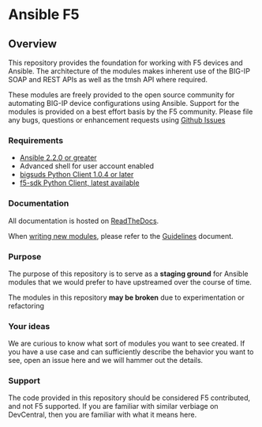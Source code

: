 # Ansible F5

## Overview

This repository provides the foundation for working with F5 devices and Ansible.
The architecture of the modules makes inherent use of the BIG-IP SOAP and REST
APIs as well as the tmsh API where required.

These modules are freely provided to the open source community for automating
BIG-IP device configurations using Ansible. Support for the modules is provided
on a best effort basis by the F5 community. Please file any bugs, questions or
enhancement requests using [Github Issues](https://github.com/F5Networks/f5-ansible/issues)

### Requirements

* [Ansible 2.2.0 or greater][installing]
* Advanced shell for user account enabled
* [bigsuds Python Client 1.0.4 or later][bigsuds]
* [f5-sdk Python Client, latest available][f5-sdk]

### Documentation

All documentation is hosted on [ReadTheDocs][readthedocs].

When [writing new modules][writingnew], please refer to the
[Guidelines][guidelines] document.

### Purpose

The purpose of this repository is to serve as a **staging ground** for Ansible
modules that we would prefer to have upstreamed over the course of time.

The modules in this repository **may be broken** due to experimentation
or refactoring

### Your ideas

We are curious to know what sort of modules you want to see created. If you have
a use case and can sufficiently describe the behavior you want to see, open
an issue here and we will hammer out the details.

### Support

The code provided in this repository should be considered F5 contributed, and
not F5 supported. If you are familiar with similar verbiage on DevCentral, then
you are familiar with what it means here.


[bigsuds]: https://pypi.python.org/pypi/bigsuds/
[f5-sdk]: https://pypi.python.org/pypi/f5-sdk/
[readthedocs]: https://f5-ansible.readthedocs.io/en/latest/
[guidelines]: https://f5-ansible.readthedocs.io/en/latest/development/guidelines.html
[writingnew]: https://f5-ansible.readthedocs.io/en/latest/development/writing-a-module.html
[installing]: https://f5-ansible.readthedocs.io/en/latest/usage/getting_started.html#installing-ansible